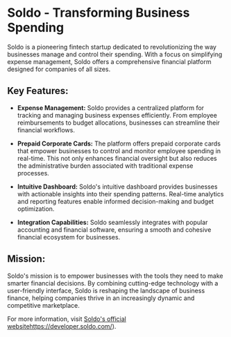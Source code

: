 # Soldo - Transforming Business Spending

Soldo is a pioneering fintech startup dedicated to revolutionizing the way businesses manage and control their spending. With a focus on simplifying expense management, Soldo offers a comprehensive financial platform designed for companies of all sizes.

## Key Features:

- **Expense Management:** Soldo provides a centralized platform for tracking and managing business expenses efficiently. From employee reimbursements to budget allocations, businesses can streamline their financial workflows.

- **Prepaid Corporate Cards:** The platform offers prepaid corporate cards that empower businesses to control and monitor employee spending in real-time. This not only enhances financial oversight but also reduces the administrative burden associated with traditional expense processes.

- **Intuitive Dashboard:** Soldo's intuitive dashboard provides businesses with actionable insights into their spending patterns. Real-time analytics and reporting features enable informed decision-making and budget optimization.

- **Integration Capabilities:** Soldo seamlessly integrates with popular accounting and financial software, ensuring a smooth and cohesive financial ecosystem for businesses.

## Mission:

Soldo's mission is to empower businesses with the tools they need to make smarter financial decisions. By combining cutting-edge technology with a user-friendly interface, Soldo is reshaping the landscape of business finance, helping companies thrive in an increasingly dynamic and competitive marketplace.

For more information, visit [Soldo's official website](https://developer.soldo.com/)https://developer.soldo.com/).
